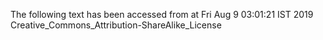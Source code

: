 The following text has been accessed from at Fri Aug 9 03:01:21 IST 2019
Creative_Commons_Attribution-ShareAlike_License
